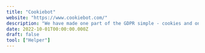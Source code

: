 ```yaml
---
title: "Cookiebot"
website: "https://www.cookiebot.com/"
description: "We have made one part of the GDPR simple - cookies and online tracking."
date: 2022-10-01T00:00:00.000Z
draft: false
tool: ["Helper"]
---
```

